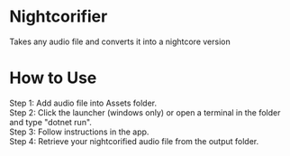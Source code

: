 # Nightcorifier
Takes any audio file and converts it into a nightcore version

# How to Use

Step 1: Add audio file into Assets folder.<br />
Step 2: Click the launcher (windows only) or open a terminal in the folder and type "dotnet run".<br />
Step 3: Follow instructions in the app.<br />
Step 4: Retrieve your nightcorified audio file from the output folder.
